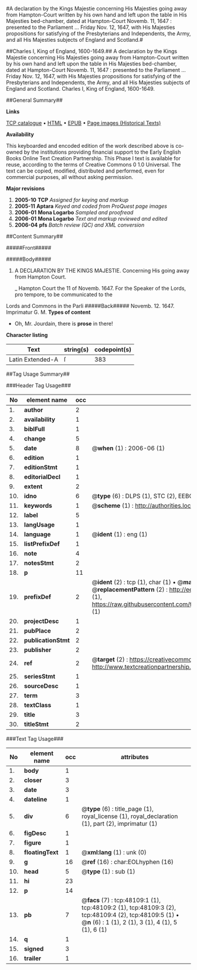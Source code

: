 #A declaration by the Kings Majestie concerning His Majesties going away from Hampton-Court written by his own hand and left upon the table in His Majesties bed-chamber, dated at Hampton-Court Novemb. 11, 1647 : presented to the Parliament ... Friday Nov. 12, 1647, with His Majesties propositions for satisfying of the Presbyterians and Independents, the Army, and all His Majesties subjects of England and Scotland.#

##Charles I, King of England, 1600-1649.##
A declaration by the Kings Majestie concerning His Majesties going away from Hampton-Court written by his own hand and left upon the table in His Majesties bed-chamber, dated at Hampton-Court Novemb. 11, 1647 : presented to the Parliament ... Friday Nov. 12, 1647, with His Majesties propositions for satisfying of the Presbyterians and Independents, the Army, and all His Majesties subjects of England and Scotland.
Charles I, King of England, 1600-1649.

##General Summary##

**Links**

[TCP catalogue](http://www.ota.ox.ac.uk/tcp/)  • 
[HTML](http://tei.it.ox.ac.uk/tcp/Texts-HTML/free/A31/A31845.html)  • 
[EPUB](http://tei.it.ox.ac.uk/tcp/Texts-EPUB/free/A31/A31845.epub) • 
[Page images (Historical Texts)](https://data.historicaltexts.jisc.ac.uk/view?pubId=eebo-11681396e&pageId=eebo-11681396e-48109-1)

**Availability**

This keyboarded and encoded edition of the
	       work described above is co-owned by the institutions
	       providing financial support to the Early English Books
	       Online Text Creation Partnership. This Phase I text is
	       available for reuse, according to the terms of Creative
	       Commons 0 1.0 Universal. The text can be copied,
	       modified, distributed and performed, even for
	       commercial purposes, all without asking permission.

**Major revisions**

1. __2005-10__ __TCP__ *Assigned for keying and markup*
1. __2005-11__ __Aptara__ *Keyed and coded from ProQuest page images*
1. __2006-01__ __Mona Logarbo__ *Sampled and proofread*
1. __2006-01__ __Mona Logarbo__ *Text and markup reviewed and edited*
1. __2006-04__ __pfs__ *Batch review (QC) and XML conversion*

##Content Summary##

#####Front#####

#####Body#####

1. A
DECLARATION
BY THE
KINGS MAJESTIE.
Concerning
His going away from Hampton Court.

    _ Hampton Court the 11 of Novemb. 1647.
For the Speaker of the Lords, pro
tempore, to be communicated to the

Lords and Commons in the Parli
#####Back#####
Novemb. 12. 1647. Imprimatur G. M.
**Types of content**

  * Oh, Mr. Jourdain, there is **prose** in there!

**Character listing**


|Text|string(s)|codepoint(s)|
|---|---|---|
|Latin Extended-A|ſ|383|

##Tag Usage Summary##

###Header Tag Usage###

|No|element name|occ|attributes|
|---|---|---|---|
|1.|__author__|2||
|2.|__availability__|1||
|3.|__biblFull__|1||
|4.|__change__|5||
|5.|__date__|8| @__when__ (1) : 2006-06 (1)|
|6.|__edition__|1||
|7.|__editionStmt__|1||
|8.|__editorialDecl__|1||
|9.|__extent__|2||
|10.|__idno__|6| @__type__ (6) : DLPS (1), STC (2), EEBO-CITATION (1), OCLC (1), VID (1)|
|11.|__keywords__|1| @__scheme__ (1) : http://authorities.loc.gov/ (1)|
|12.|__label__|5||
|13.|__langUsage__|1||
|14.|__language__|1| @__ident__ (1) : eng (1)|
|15.|__listPrefixDef__|1||
|16.|__note__|4||
|17.|__notesStmt__|2||
|18.|__p__|11||
|19.|__prefixDef__|2| @__ident__ (2) : tcp (1), char (1)  •  @__matchPattern__ (2) : ([0-9\-]+):([0-9IVX]+) (1), (.+) (1)  •  @__replacementPattern__ (2) : http://eebo.chadwyck.com/downloadtiff?vid=$1&page=$2 (1), https://raw.githubusercontent.com/textcreationpartnership/Texts/master/tcpchars.xml#$1 (1)|
|20.|__projectDesc__|1||
|21.|__pubPlace__|2||
|22.|__publicationStmt__|2||
|23.|__publisher__|2||
|24.|__ref__|2| @__target__ (2) : https://creativecommons.org/publicdomain/zero/1.0/ (1), http://www.textcreationpartnership.org/docs/. (1)|
|25.|__seriesStmt__|1||
|26.|__sourceDesc__|1||
|27.|__term__|3||
|28.|__textClass__|1||
|29.|__title__|3||
|30.|__titleStmt__|2||


###Text Tag Usage###

|No|element name|occ|attributes|
|---|---|---|---|
|1.|__body__|1||
|2.|__closer__|3||
|3.|__date__|3||
|4.|__dateline__|1||
|5.|__div__|6| @__type__ (6) : title_page (1), royal_license (1), royal_declaration (1), part (2), imprimatur (1)|
|6.|__figDesc__|1||
|7.|__figure__|1||
|8.|__floatingText__|1| @__xml:lang__ (1) : unk (0)|
|9.|__g__|16| @__ref__ (16) : char:EOLhyphen (16)|
|10.|__head__|5| @__type__ (1) : sub (1)|
|11.|__hi__|23||
|12.|__p__|14||
|13.|__pb__|7| @__facs__ (7) : tcp:48109:1 (1), tcp:48109:2 (1), tcp:48109:3 (2), tcp:48109:4 (2), tcp:48109:5 (1)  •  @__n__ (6) : 1 (1), 2 (1), 3 (1), 4 (1), 5 (1), 6 (1)|
|14.|__q__|1||
|15.|__signed__|3||
|16.|__trailer__|1||
